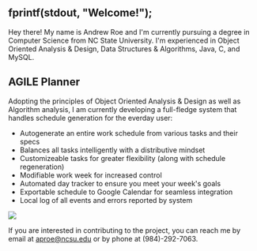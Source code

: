 ## fprintf(stdout, "Welcome!");

Hey there! My name is Andrew Roe and I'm currently pursuing a degree in Computer Science from NC State University. I'm experienced in Object Oriented Analysis & Design, Data Structures & Algorithms, Java, C, and MySQL.

## AGILE Planner

Adopting the principles of Object Oriented Analysis & Design as well as Algorithm analysis, I am currently developing a full-fledge system that handles schedule generation for the everday user:
* Autogenerate an entire work schedule from various tasks and their specs
* Balances all tasks intelligently with a distributive mindset
* Customizeable tasks for greater flexibility (along with schedule regeneration)
* Modifiable work week for increased control
* Automated day tracker to ensure you meet your week's goals
* Exportable schedule to Google Calendar for seamless integration
* Local log of all events and errors reported by system

![](https://media.giphy.com/media/sfsDnjEwcFu7l5nq95/giphy.gif)

If you are interested in contributing to the project, you can reach me by email at aproe@ncsu.edu or by phone at (984)-292-7063.
